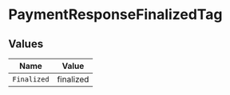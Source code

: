 # PaymentResponseFinalizedTag


## Values

| Name        | Value       |
| ----------- | ----------- |
| `Finalized` | finalized   |